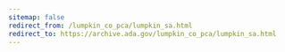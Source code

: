 ```yaml
---
sitemap: false 
redirect_from: /lumpkin_co_pca/lumpkin_sa.html 
redirect_to: https://archive.ada.gov/lumpkin_co_pca/lumpkin_sa.html 
---
```

